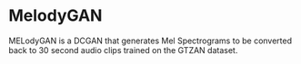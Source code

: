 # MelodyGAN
MELodyGAN is a DCGAN that generates Mel Spectrograms to be converted back to 30 second audio clips trained on the GTZAN dataset.
